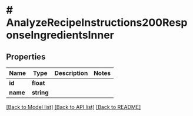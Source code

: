 # # AnalyzeRecipeInstructions200ResponseIngredientsInner

## Properties

Name | Type | Description | Notes
------------ | ------------- | ------------- | -------------
**id** | **float** |  |
**name** | **string** |  |

[[Back to Model list]](../../README.md#models) [[Back to API list]](../../README.md#endpoints) [[Back to README]](../../README.md)

